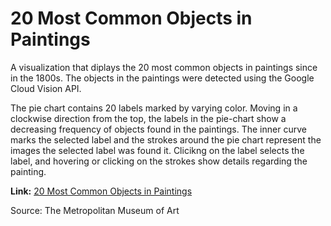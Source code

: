 # 20 Most Common Objects in Paintings

A visualization that diplays the 20 most common objects in paintings since in the 1800s. The objects in the paintings were detected using the Google Cloud Vision API.

The pie chart contains 20 labels marked by varying color. Moving in a clockwise direction from the top, the labels in the pie-chart show a decreasing frequency of objects found in the paintings. The inner curve marks the selected label and the strokes around the pie chart represent the images the selected label was found it. Clicikng on the label selects the label, and hovering or clicking on the strokes show details regarding the painting.

**Link:** [20 Most Common Objects in Paintings](https://aishwaryamsk.github.io/top20ObjectsInPaintings/the_met.html) 

Source: The Metropolitan Museum of Art
